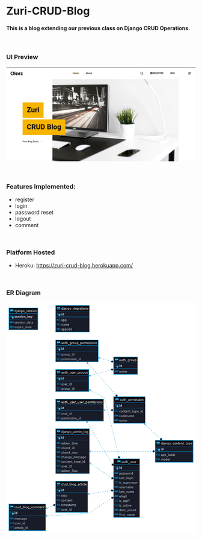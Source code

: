 # Zuri-CRUD-Blog


#### This is a blog extending our previous class on Django CRUD Operations.

<br>

### UI Preview
![zuri-crdu-blog](zuri-crud-ui.png)



<br>

### Features Implemented:
- register
- login
- password reset
- logout
- comment


<br>

### Platform Hosted
- Heroku: https://zuri-crud-blog.herokuapp.com/


<br>

### ER Diagram
![zuri-crdu-blog-er-diagram](zuri-crud-blog.png)
